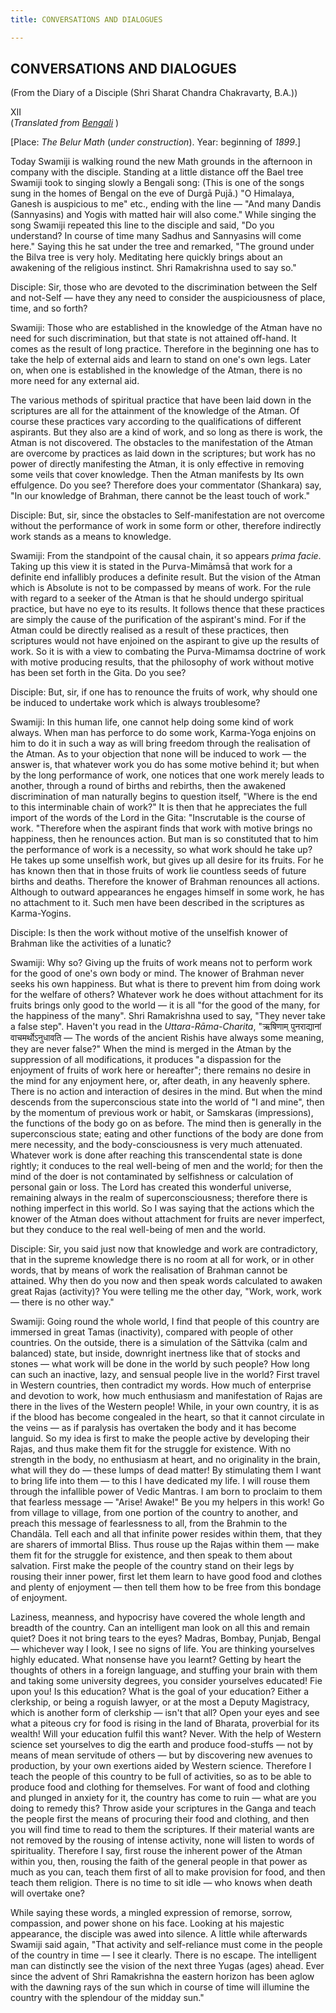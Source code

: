 ```yaml
---
title: CONVERSATIONS AND DIALOGUES

---
```





  

## CONVERSATIONS AND DIALOGUES

(From the Diary of a Disciple (Shri Sharat Chandra Chakravarty, B.A.))

XII  
(*Translated from [Bengali](swami_shishya_28e7_12.pdf)* )

\[Place: *The Belur Math* (*under construction*). Year: beginning of
*1899*.\]

Today Swamiji is walking round the new Math grounds in the afternoon in
company with the disciple. Standing at a little distance off the Bael
tree Swamiji took to singing slowly a Bengali song: (This is one of the
songs sung in the homes of Bengal on the eve of Durgā Pujā.) "O
Himalaya, Ganesh is auspicious to me" etc., ending with the line — "And
many Dandis (Sannyasins) and Yogis with matted hair will also come."
While singing the song Swamiji repeated this line to the disciple and
said, "Do you understand? In course of time many Sadhus and Sannyasins
will come here." Saying this he sat under the tree and remarked, "The
ground under the Bilva tree is very holy. Meditating here quickly brings
about an awakening of the religious instinct. Shri Ramakrishna used to
say so."

Disciple: Sir, those who are devoted to the discrimination between the
Self and not-Self — have they any need to consider the auspiciousness of
place, time, and so forth?

Swamiji: Those who are established in the knowledge of the Atman have no
need for such discrimination, but that state is not attained off-hand.
It comes as the result of long practice. Therefore in the beginning one
has to take the help of external aids and learn to stand on one's own
legs. Later on, when one is established in the knowledge of the Atman,
there is no more need for any external aid.

The various methods of spiritual practice that have been laid down in
the scriptures are all for the attainment of the knowledge of the Atman.
Of course these practices vary according to the qualifications of
different aspirants. But they also are a kind of work, and so long as
there is work, the Atman is not discovered. The obstacles to the
manifestation of the Atman are overcome by practices as laid down in the
scriptures; but work has no power of directly manifesting the Atman, it
is only effective in removing some veils that cover knowledge. Then the
Atman manifests by Its own effulgence. Do you see? Therefore does your
commentator (Shankara) say, "In our knowledge of Brahman, there cannot
be the least touch of work."

Disciple: But, sir, since the obstacles to Self-manifestation are not
overcome without the performance of work in some form or other,
therefore indirectly work stands as a means to knowledge.

Swamiji: From the standpoint of the causal chain, it so appears *prima
facie*. Taking up this view it is stated in the Purva-Mimāmsā that work
for a definite end infallibly produces a definite result. But the vision
of the Atman which is Absolute is not to be compassed by means of work.
For the rule with regard to a seeker of the Atman is that he should
undergo spiritual practice, but have no eye to its results. It follows
thence that these practices are simply the cause of the purification of
the aspirant's mind. For if the Atman could be directly realised as a
result of these practices, then scriptures would not have enjoined on
the aspirant to give up the results of work. So it is with a view to
combating the Purva-Mimamsa doctrine of work with motive producing
results, that the philosophy of work without motive has been set forth
in the Gita. Do you see?

Disciple: But, sir, if one has to renounce the fruits of work, why
should one be induced to undertake work which is always troublesome?

Swamiji: In this human life, one cannot help doing some kind of work
always. When man has perforce to do some work, Karma-Yoga enjoins on him
to do it in such a way as will bring freedom through the realisation of
the Atman. As to your objection that none will be induced to work — the
answer is, that whatever work you do has some motive behind it; but when
by the long performance of work, one notices that one work merely leads
to another, through a round of births and rebirths, then the awakened
discrimination of man naturally begins to question itself, "Where is the
end to this interminable chain of work?" It is then that he appreciates
the full import of the words of the Lord in the Gita: "Inscrutable is
the course of work. "Therefore when the aspirant finds that work with
motive brings no happiness, then he renounces action. But man is so
constituted that to him the performance of work is a necessity, so what
work should he take up? He takes up some unselfish work, but gives up
all desire for its fruits. For he has known then that in those fruits of
work lie countless seeds of future births and deaths. Therefore the
knower of Brahman renounces all actions. Although to outward appearances
he engages himself in some work, he has no attachment to it. Such men
have been described in the scriptures as Karma-Yogins.

Disciple: Is then the work without motive of the unselfish knower of
Brahman like the activities of a lunatic?

Swamiji: Why so? Giving up the fruits of work means not to perform work
for the good of one's own body or mind. The knower of Brahman never
seeks his own happiness. But what is there to prevent him from doing
work for the welfare of others? Whatever work he does without attachment
for its fruits brings only good to the world — it is all "for the good
of the many, for the happiness of the many". Shri Ramakrishna used to
say, "They never take a false step". Haven't you read in the
*Uttara-Rāma-Charita*, "ऋषिणाम् पुनराद्यानां वाचमर्थोऽनुधावति — The
words of the ancient Rishis have always some meaning, they are never
false?" When the mind is merged in the Atman by the suppression of all
modifications, it produces "a dispassion for the enjoyment of fruits of
work here or hereafter"; there remains no desire in the mind for any
enjoyment here, or, after death, in any heavenly sphere. There is no
action and interaction of desires in the mind. But when the mind
descends from the superconscious state into the world of "I and mine",
then by the momentum of previous work or habit, or Samskaras
(impressions), the functions of the body go on as before. The mind then
is generally in the superconscious state; eating and other functions of
the body are done from mere necessity, and the body-consciousness is
very much attenuated. Whatever work is done after reaching this
transcendental state is done rightly; it conduces to the real well-being
of men and the world; for then the mind of the doer is not contaminated
by selfishness or calculation of personal gain or loss. The Lord has
created this wonderful universe, remaining always in the realm of
superconsciousness; therefore there is nothing imperfect in this world.
So I was saying that the actions which the knower of the Atman does
without attachment for fruits are never imperfect, but they conduce to
the real well-being of men and the world.

Disciple: Sir, you said just now that knowledge and work are
contradictory, that in the supreme knowledge there is no room at all for
work, or in other words, that by means of work the realisation of
Brahman cannot be attained. Why then do you now and then speak words
calculated to awaken great Rajas (activity)? You were telling me the
other day, "Work, work, work — there is no other way."

Swamiji: Going round the whole world, I find that people of this country
are immersed in great Tamas (inactivity), compared with people of other
countries. On the outside, there is a simulation of the Sāttvika (calm
and balanced) state, but inside, downright inertness like that of stocks
and stones — what work will be done in the world by such people? How
long can such an inactive, lazy, and sensual people live in the world?
First travel in Western countries, then contradict my words. How much of
enterprise and devotion to work, how much enthusiasm and manifestation
of Rajas are there in the lives of the Western people! While, in your
own country, it is as if the blood has become congealed in the heart, so
that it cannot circulate in the veins — as if paralysis has overtaken
the body and it has become languid. So my idea is first to make the
people active by developing their Rajas, and thus make them fit for the
struggle for existence. With no strength in the body, no enthusiasm at
heart, and no originality in the brain, what will they do — these lumps
of dead matter! By stimulating them I want to bring life into them — to
this I have dedicated my life. I will rouse them through the infallible
power of Vedic Mantras. I am born to proclaim to them that fearless
message — "Arise! Awake!" Be you my helpers in this work! Go from
village to village, from one portion of the country to another, and
preach this message of fearlessness to all, from the Brahmin to the
Chandāla. Tell each and all that infinite power resides within them,
that they are sharers of immortal Bliss. Thus rouse up the Rajas within
them — make them fit for the struggle for existence, and then speak to
them about salvation. First make the people of the country stand on
their legs by rousing their inner power, first let them learn to have
good food and clothes and plenty of enjoyment — then tell them how to be
free from this bondage of enjoyment.

Laziness, meanness, and hypocrisy have covered the whole length and
breadth of the country. Can an intelligent man look on all this and
remain quiet? Does it not bring tears to the eyes? Madras, Bombay,
Punjab, Bengal — whichever way I look, I see no signs of life. You are
thinking yourselves highly educated. What nonsense have you learnt?
Getting by heart the thoughts of others in a foreign language, and
stuffing your brain with them and taking some university degrees, you
consider yourselves educated! Fie upon you! Is this education? What is
the goal of your education? Either a clerkship, or being a roguish
lawyer, or at the most a Deputy Magistracy, which is another form of
clerkship — isn't that all? Open your eyes and see what a piteous cry
for food is rising in the land of Bharata, proverbial for its wealth!
Will your education fulfil this want? Never. With the help of Western
science set yourselves to dig the earth and produce food-stuffs — not by
means of mean servitude of others — but by discovering new avenues to
production, by your own exertions aided by Western science. Therefore I
teach the people of this country to be full of activities, so as to be
able to produce food and clothing for themselves. For want of food and
clothing and plunged in anxiety for it, the country has come to ruin —
what are you doing to remedy this? Throw aside your scriptures in the
Ganga and teach the people first the means of procuring their food and
clothing, and then you will find time to read to them the scriptures. If
their material wants are not removed by the rousing of intense activity,
none will listen to words of spirituality. Therefore I say, first rouse
the inherent power of the Atman within you, then, rousing the faith of
the general people in that power as much as you can, teach them first of
all to make provision for food, and then teach them religion. There is
no time to sit idle — who knows when death will overtake one?

While saying these words, a mingled expression of remorse, sorrow,
compassion, and power shone on his face. Looking at his majestic
appearance, the disciple was awed into silence. A little while
afterwards Swamiji said again, "That activity and self-reliance must
come in the people of the country in time — I see it clearly. There is
no escape. The intelligent man can distinctly see the vision of the next
three Yugas (ages) ahead. Ever since the advent of Shri Ramakrishna the
eastern horizon has been aglow with the dawning rays of the sun which in
course of time will illumine the country with the splendour of the
midday sun."



